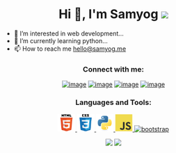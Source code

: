 <h1 align="center">Hi 👋, I'm Samyog <img height="40" src="https://emoji.gg/assets/emoji/7333-parrotdance.gif"></h1>
<!-- <h3 align="center">A passionate Python and Front-End  developer</h3> -->

- 👀 I’m interested in web development...
- 🌱 I’m currently learning python...
- 📫 How to reach me hello@samyog.me




<h3 align="center">Connect with me:</h3>
<div align="center">

[![image](https://img.shields.io/badge/LinkedIn-0077B5?style=for-the-badge&logo=linkedin&logoColor=white)](https://www.linkedin.com/in/samyogkhatiwada/)
[![image](https://img.shields.io/badge/Instagram-E4405F?style=for-the-badge&logo=instagram&logoColor=white)](https://www.instagram.com/samyogkhatiwadaa/)
[![image](https://img.shields.io/badge/Twitter-1DA1F2?style=for-the-badge&logo=twitter&logoColor=white)](https://twitter.com/samyognp)
[![image](https://img.shields.io/badge/Gmail-D14836?style=for-the-badge&logo=gmail&logoColor=white)](mailto:hello@samyog.me)
  
</div>

<h3 align="center">Languages and Tools:</h3>

<p align="center"> 
  <a href="https://www.w3.org/html/" target="_blank"> 
    <img src="https://raw.githubusercontent.com/devicons/devicon/master/icons/html5/html5-original-wordmark.svg" alt="html5" width="40" height="40"/> 
  </a>
  <a href="https://www.w3schools.com/css/" target="_blank"> 
    <img src="https://raw.githubusercontent.com/devicons/devicon/master/icons/css3/css3-original-wordmark.svg" alt="css3" width="40" height="40"/> 
  </a> 
  <a href="https://www.python.org" target="_blank"> 
    <img src="https://raw.githubusercontent.com/devicons/devicon/master/icons/python/python-original.svg" alt="python" width="40" height="40"/> 
  </a>  
  <a href="https://developer.mozilla.org/en-US/docs/Web/JavaScript" target="_blank"> 
    <img src="https://raw.githubusercontent.com/devicons/devicon/master/icons/javascript/javascript-original.svg" alt="javascript" width="40" height="40"/> 
  </a> 
   <a href="https://getbootstrap.com/" target="_blank"> 
    <img src="https://camo.githubusercontent.com/84746920d1a9906680c387b3cc8753ee842e996fc8915abd295011e15b594b74/68747470733a2f2f676574626f6f7473747261702e636f6d2f646f63732f352e312f6173736574732f6272616e642f626f6f7473747261702d6c6f676f2d736861646f772e706e67" alt="bootstrap" width="40" height="40"/> 
  </a> 


</p>

<p align= "center">
  <img height= "150" src="https://github-readme-stats.vercel.app/api?username=samyogkhatiwada&theme=react&show_icons=true&include_all_commits=true" />
  <img height= "150" src="https://github-readme-stats.vercel.app/api/top-langs/?username=samyogkhatiwada&theme=react&layout=compact" />
</p>


